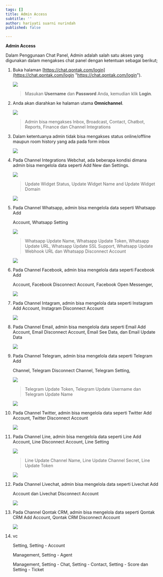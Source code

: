```yaml
---
tags: []
title: Admin Access
subtitle: ''
author: hariyati suarni nurindah
published: false

---
```

**Admin Access**

Dalam Penggunaan Chat Panel, Admin adalah salah satu akses yang digunakan dalam mengakses chat panel dengan ketentuan sebagai berikut;

 1. Buka halaman [https://chat.qontak.com/login](https://chat.qontak.com/login "https://chat.qontak.com/login").

    ![](/uploads/login-qontak-c.png)

    > Masukan **Username** dan **Password** Anda, kemudian klik **Login**.
 2. Anda akan diarahkan ke halaman utama **Omnichannel**.

    ![](/uploads/admin1.PNG)

    > Admin bisa mengakses Inbox, Broadcast, Contact, Chatbot, Reports, Finance dan Channel Integrations
 3. Dalam ketentuanya admin tidak bisa mengakses  status online/offline maupun room history yang ada pada form inbox

    ![](/uploads/admin2.PNG)
 4. Pada Channel Integrations Webchat, ada beberapa kondisi dimana admin bisa mengelola data seperti Add New dan  Settings. 

    ![](/uploads/admin3-1.PNG)

    > Update Widget Status, Update Widget Name and Update Widget Domain

    ![](/uploads/admin3-3.PNG)
 5. Pada Channel Whatsapp, admin bisa mengelola data seperti Whatsapp Add

    Account, Whatsapp Setting

    ![](/uploads/admin4.PNG)

    > Whatsapp Update Name, Whatsapp Update Token, Whatsapp Update URL, Whatsapp Update SSL Support, Whatsapp Update Webhook URL dan Whatsapp Disconnect Account 

    ![](/uploads/admin4-4.PNG)
 6. Pada Channel Facebook, admin bisa mengelola data seperti Facebook Add

    Account, Facebook Disconnect Account, Facebook Open Messenger,

    ![](/uploads/admin5.PNG) 
 7. Pada Channel Intagram, admin bisa mengelola data seperti Instagram Add Account, Instagram Disconnect Account

    ![](/uploads/admin6.PNG)
 8. Pada Channel Email, admin bisa mengelola data seperti Email Add Account, Email Disconnect Account, Email See Data, dan Email Update Data

    ![](/uploads/admin7.PNG)
 9. Pada Channel Telegram, admin bisa mengelola data seperti Telegram Add

    Channel, Telegram Disconnect Channel, Telegram Setting, 

    ![](/uploads/admin8.PNG)

    > Telegram Update Token, Telegram Update Username dan Telegram Update Name

    ![](/uploads/admin8-8.PNG)
10. Pada Channel Twitter, admin bisa mengelola data seperti Twitter Add Account, Twitter Disconnect Account

    ![](/uploads/admin9.PNG)
11. Pada Channel Line, admin bisa mengelola data seperti Line Add Account, Line Disconnect Account, Line Setting

    ![](/uploads/admin10.PNG)

    > Line Update Channel Name, Line Update Channel Secret, Line Update Token

    ![](/uploads/admin10-10.PNG)
12. Pada Channel Livechat, admin bisa mengelola data seperti Livechat Add

    Account dan Livechat Disconnect Account

    ![](/uploads/admin11.PNG)
13. Pada Channel Qontak CRM, admin bisa mengelola data seperti Qontak CRM Add Account, Qontak CRM Disconnect Account

    ![](/uploads/admin12.PNG)
14. vc

    Setting, Setting - Account

    Management, Setting - Agent

    Management, Setting - Chat, Setting - Contact, Setting - Score dan Setting - Ticket